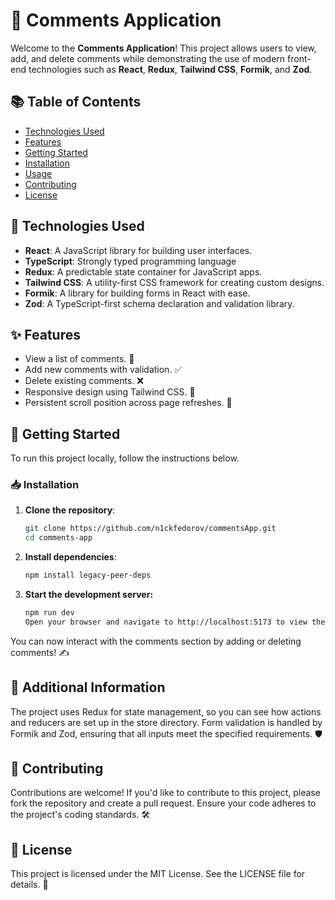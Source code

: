 # 🌟 Comments Application

Welcome to the **Comments Application**! This project allows users to view, add, and delete comments while demonstrating the use of modern front-end technologies such as **React**, **Redux**, **Tailwind CSS**, **Formik**, and **Zod**.

## 📚 Table of Contents

- [Technologies Used](#technologies-used)
- [Features](#features)
- [Getting Started](#getting-started)
- [Installation](#installation)
- [Usage](#usage)
- [Contributing](#contributing)
- [License](#license)

## 🔧 Technologies Used

- **React**: A JavaScript library for building user interfaces.
- **TypeScript**: Strongly typed programming language
- **Redux**: A predictable state container for JavaScript apps.
- **Tailwind CSS**: A utility-first CSS framework for creating custom designs.
- **Formik**: A library for building forms in React with ease.
- **Zod**: A TypeScript-first schema declaration and validation library.

## ✨ Features

- View a list of comments. 📝
- Add new comments with validation. ✅
- Delete existing comments. ❌
- Responsive design using Tailwind CSS. 📱
- Persistent scroll position across page refreshes. 🔄

## 🚀 Getting Started

To run this project locally, follow the instructions below.

### 📥 Installation

1. **Clone the repository**:
   ```bash
   git clone https://github.com/n1ckfedorov/commentsApp.git
   cd comments-app
   ```
2. **Install dependencies**:
   ```bash
   npm install legacy-peer-deps
   ```
3. **Start the development server:**
   ```bash
   npm run dev
   Open your browser and navigate to http://localhost:5173 to view the application. 🌐
   ```

You can now interact with the comments section by adding or deleting comments! ✍️

## 📖 Additional Information

The project uses Redux for state management, so you can see how actions and reducers are set up in the store directory.
Form validation is handled by Formik and Zod, ensuring that all inputs meet the specified requirements. 🛡️

## 🤝 Contributing

Contributions are welcome! If you'd like to contribute to this project, please fork the repository and create a pull request. Ensure your code adheres to the project's coding standards. 🛠️

## 📜 License

This project is licensed under the MIT License. See the LICENSE file for details. 📝
